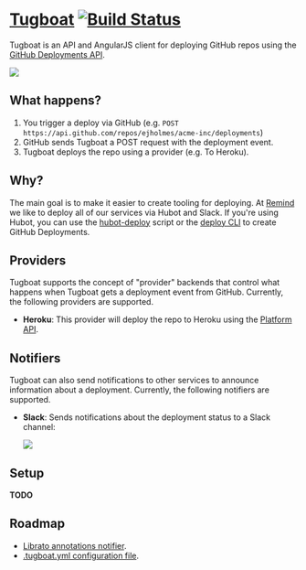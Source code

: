 # [Tugboat](https://github.com/ejholmes/tugboat) [![Build Status](https://travis-ci.org/remind101/tugboat.svg?branch=master)](https://travis-ci.org/remind101/tugboat)

Tugboat is an API and AngularJS client for deploying GitHub repos using the [GitHub Deployments API](http://developer.github.com/v3/repos/deployments/).

![](https://s3.amazonaws.com/ejholmes.github.com/ioiPx.png)

## What happens?

1. You trigger a deploy via GitHub (e.g. `POST https://api.github.com/repos/ejholmes/acme-inc/deployments`)
2. GitHub sends Tugboat a POST request with the deployment event.
3. Tugboat deploys the repo using a provider (e.g. To Heroku).

## Why?

The main goal is to make it easier to create tooling for deploying. At [Remind](https://remind.com)
we like to deploy all of our services via Hubot and Slack. If you're using Hubot, you can use
the [hubot-deploy](https://github.com/remind101/hubot-deploy) script or the [deploy CLI](https://github.com/remind101/deploy)
to create GitHub Deployments.

## Providers

Tugboat supports the concept of "provider" backends that control what happens
when Tugboat gets a deployment event from GitHub. Currently, the following
providers are supported.

* **Heroku**: This provider will deploy the repo to Heroku using the [Platform API](https://devcenter.heroku.com/articles/platform-api-reference#build).

## Notifiers

Tugboat can also send notifications to other services to announce information
about a deployment. Currently, the following notifiers are supported.

* **Slack**: Sends notifications about the deployment status to a Slack channel:
  
  ![](https://s3.amazonaws.com/ejholmes.github.com/hpi95.png)

## Setup

**TODO**

## Roadmap

* [Librato annotations notifier](https://github.com/ejholmes/tugboat/issues/7).
* [.tugboat.yml configuration file](https://github.com/ejholmes/tugboat/issues/8).
